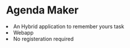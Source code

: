 # Agenda Maker 
<li> An Hybrid application to remember yours task
<li> Webapp
<li> No registeration required
